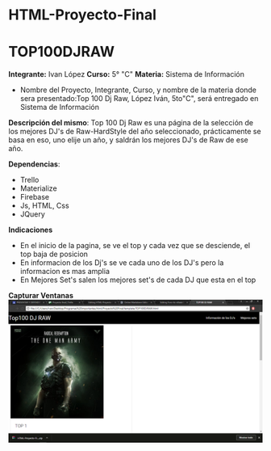 # HTML-Proyecto-Final

# TOP100DJRAW # 
**Integrante:** Ivan López
**Curso:** 5° "C"
**Materia:** Sistema de Información

- Nombre del Proyecto, Integrante, Curso, y nombre de la materia donde sera presentado:Top 100 Dj Raw, López Iván, 5to"C", será entregado en Sistema de Información

**Descripción del mismo**:
Top 100 Dj Raw es una página de la selección de los mejores DJ's de Raw-HardStyle del año seleccionado, prácticamente se basa en eso, uno elije un año, y saldrán los mejores DJ's de Raw de ese año.

**Dependencias**:
* Trello 
* Materialize 
* Firebase
* Js, HTML, Css
* JQuery

**Indicaciones**
* En el inicio de la pagina, se ve el top y cada vez que se desciende, el top baja de posicion
* En informacion de los Dj's se ve cada uno de los DJ's pero la informacion es mas amplia
* En Mejores Set's salen los mejores set's de cada DJ que esta en el top

**Capturar Ventanas**
![](https://github.com/ivanlopez0k/HTML-Proyecto-Final/blob/master/Captura%20de%20pantalla%20(2).png)
